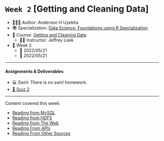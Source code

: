 # `Week 2` [Getting and Cleaning Data]

* &#x1f468;&#x1F3FB;&#x200d;&#x1f4bb; Author: Anderson H Uyekita
* &#x1f4da; Specialization: [Data Science: Foundations using R Specialization](https://www.coursera.org/specializations/data-science-foundations-r)
* &#x1f4d6; Course: [Getting and Cleaning Data](https://www.coursera.org/learn/data-cleaning)
    * &#x1F9D1;&#x200d;&#x1F3EB; Instructor: Jeffrey Leek
* &#x1F4C6; Week 2
    * &#x1F6A6; 2022/05/21
    * &#x1F3C1; 2022/05/21

***

#### Assignments & Deliverables
    
* &#x1F4BB; Swirl: There is no swirl homework.
* [&#x1F4DD; Quiz 2](./getting-and-cleaning-data_quiz-2.md)

***

Content covered this week:

* [Reading from MySQL](./slides/02_01_readingMySQL.pdf)
* [Reading from HDF5](./slides/02_02_readingHDF5.pdf)
* [Reading from The Web](./slides/02_03_readingFromTheWeb.pdf)
* [Reading From APIs](./slides/02_04_readingFromAPIs.pdf)
* [Reading From Other Sources](./slides/02_05_readingFromOtherSources.pdf)
